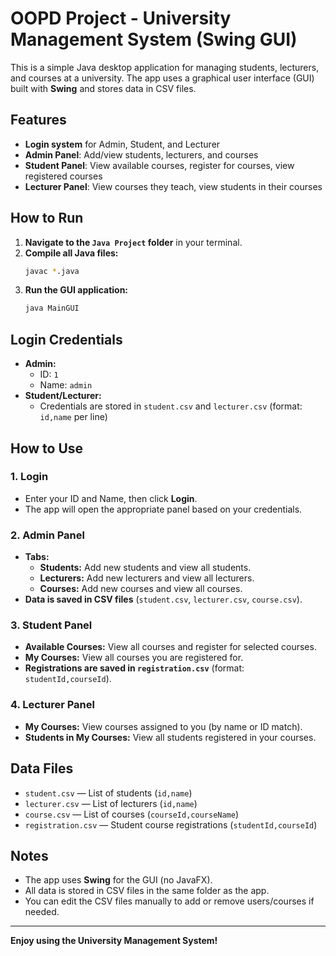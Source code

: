 # OOPD Project - University Management System (Swing GUI)

This is a simple Java desktop application for managing students, lecturers, and courses at a university. The app uses a graphical user interface (GUI) built with **Swing** and stores data in CSV files.

## Features
- **Login system** for Admin, Student, and Lecturer
- **Admin Panel**: Add/view students, lecturers, and courses
- **Student Panel**: View available courses, register for courses, view registered courses
- **Lecturer Panel**: View courses they teach, view students in their courses

## How to Run
1. **Navigate to the `Java Project` folder** in your terminal.
2. **Compile all Java files:**
   ```sh
   javac *.java
   ```
3. **Run the GUI application:**
   ```sh
   java MainGUI
   ```

## Login Credentials
- **Admin:**
  - ID: `1`
  - Name: `admin`
- **Student/Lecturer:**
  - Credentials are stored in `student.csv` and `lecturer.csv` (format: `id,name` per line)

## How to Use
### 1. Login
- Enter your ID and Name, then click **Login**.
- The app will open the appropriate panel based on your credentials.

### 2. Admin Panel
- **Tabs:**
  - **Students:** Add new students and view all students.
  - **Lecturers:** Add new lecturers and view all lecturers.
  - **Courses:** Add new courses and view all courses.
- **Data is saved in CSV files** (`student.csv`, `lecturer.csv`, `course.csv`).

### 3. Student Panel
- **Available Courses:** View all courses and register for selected courses.
- **My Courses:** View all courses you are registered for.
- **Registrations are saved in `registration.csv`** (format: `studentId,courseId`).

### 4. Lecturer Panel
- **My Courses:** View courses assigned to you (by name or ID match).
- **Students in My Courses:** View all students registered in your courses.

## Data Files
- `student.csv` — List of students (`id,name`)
- `lecturer.csv` — List of lecturers (`id,name`)
- `course.csv` — List of courses (`courseId,courseName`)
- `registration.csv` — Student course registrations (`studentId,courseId`)

## Notes
- The app uses **Swing** for the GUI (no JavaFX).
- All data is stored in CSV files in the same folder as the app.
- You can edit the CSV files manually to add or remove users/courses if needed.

---

**Enjoy using the University Management System!** 
